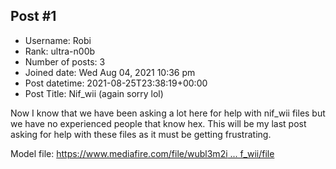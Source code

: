 ## Post #1
- Username: Robi
- Rank: ultra-n00b
- Number of posts: 3
- Joined date: Wed Aug 04, 2021 10:36 pm
- Post datetime: 2021-08-25T23:38:19+00:00
- Post Title: Nif_wii (again sorry lol)

Now I know that we have been asking a lot here for help with nif_wii files but we have no experienced people that know hex. This will be my last post asking for help with these files as it must be getting frustrating.

Model file: [https://www.mediafire.com/file/wubl3m2i ... f_wii/file](https://www.mediafire.com/file/wubl3m2i48l3lha/test_Arcade_Machine_v1_toon_00000001.nif_wii/file)
